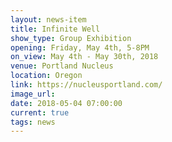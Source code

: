 ```yaml
---
layout: news-item
title: Infinite Well
show_type: Group Exhibition
opening: Friday, May 4th, 5-8PM
on_view: May 4th - May 30th, 2018
venue: Portland Nucleus
location: Oregon
link: https://nucleusportland.com/
image_url:
date: 2018-05-04 07:00:00
current: true
tags: news
---
```

